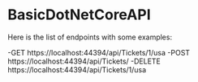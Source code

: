 # BasicDotNetCoreAPI

Here is the list of endpoints with some examples:

-GET    https://localhost:44394/api/Tickets/1/usa
-POST   https://localhost:44394/api/Tickets/
-DELETE https://localhost:44394/api/Tickets/1/usa

